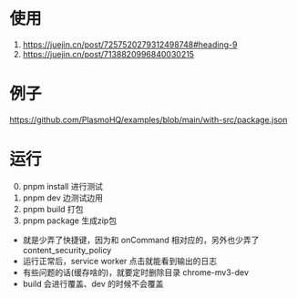 # 使用
1. https://juejin.cn/post/7257520279312498748#heading-9
2. https://juejin.cn/post/7138820996840030215

# 例子
https://github.com/PlasmoHQ/examples/blob/main/with-src/package.json


# 运行
0. pnpm install 进行测试
1. pnpm dev 边测试边用
2. pnpm build 打包
3. pnpm package 生成zip包


- 就是少弄了快捷键，因为和 onCommand 相对应的，另外也少弄了content_security_policy
- 运行正常后，service worker 点击就能看到输出的日志
- 有些问题的话(缓存啥的)，就要定时删除目录 chrome-mv3-dev
- build 会进行覆盖、dev 的时候不会覆盖
